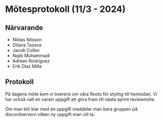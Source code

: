 # Mötesprotokoll (11/3 -  2024)


## Närvarande
* Niklas Nilsson
* Diliara Tazeva
* Jacob Collen
* Najib Muhammadi
* Adréan Rodriguez
* Erik Diaz Milla

## Protokoll

På dagens möte kom vi överens om våra Roots för styling till hemsidan. Vi har också valt en varsin uppgift att göra fram till nästa sprint reviewmöte.

Om man blir klar med en uppgift meddelar man bara gruppen på discordservern vilken ny uppgift man vill ta.